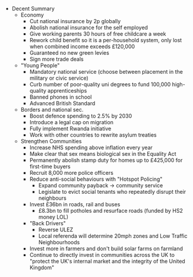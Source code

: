  - Decent Summary
	 - Economy
		 - Cut national insurance by 2p globally
		 - Abolish national insurance for the self employed
		 - Give working parents 30 hours of free childcare a week
		 - Rework child benefit so it is a per-household system, only lost when combined income exceeds £120,000
		 - Guaranteed no new green levies
		 - Sign more trade deals
	- "Young People"
		- Mandatory national service (choose between placement in the military or civic service)
		- Curb number of poor-quality uni degrees to fund 100,000 high-quality apprenticeships
		- Banned phones in school
		- Advanced British Standard
	- Borders and national sec.
		- Boost defence spending to 2.5% by 2030
		- Introduce a legal cap on migration
		- Fully implement Rwanda initiative
		- Work with other countries to rewrite asylum treaties
	- Strengthen Communities
		- Increase NHS spending above inflation every year
		- Make clear that sex means biological sex in the Equality Act
		- Permanently abolish stamp duty for homes up to £425,000 for first-time buyers
		- Recruit 8,000 more police officers
		- Reduce anti-social behaviours with "Hotspot Policing"
			- Expand community payback -> community service
			- Legislate to evict social tenants who repeatedly disrupt their neighbours
		- Invest £36bn in roads, rail and buses
			- £8.3bn to fill potholes and resurface roads (funded by HS2 money LOL)
		- "Back Drivers"
			- Reverse ULEZ
			- Local referenda will determine 20mph zones and Low Traffic Neighbourhoods
		- Invest more in farmers and don't build solar farms on farmland
		- Continue to directly invest in communities across the UK to "protect the UK's internal market and the integrity of the United Kingdom"

